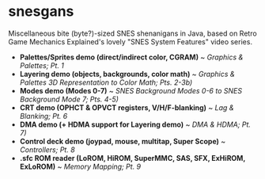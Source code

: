 # snesgans
Miscellaneous bite (byte?)-sized SNES shenanigans in Java, based on Retro Game Mechanics Explained's lovely "SNES System Features" video series.

- **Palettes/Sprites demo (direct/indirect color, CGRAM)** ~ _Graphics & Palettes; Pt. 1_
- **Layering demo (objects, backgrounds, color math)** ~ _Graphics & Palettes 3D Representation to Color Math; Pts. 2-3b)_
- **Modes demo (Modes 0-7)** ~ _SNES Background Modes 0-6 to SNES Background Mode 7; Pts. 4-5)_
- **CRT demo (OPHCT & OPVCT registers, V/H/F-blanking)** ~ _Lag & Blanking; Pt. 6_
- **DMA demo (+ HDMA support for Layering demo)** ~ _DMA & HDMA; Pt. 7)_
- **Control deck demo (joypad, mouse, multitap, Super Scope)** ~ _Controllers; Pt. 8_
- **.sfc ROM reader (LoROM, HiROM, SuperMMC, SAS, SFX, ExHiROM, ExLoROM)** ~ _Memory Mapping; Pt. 9_
